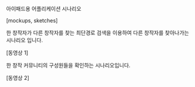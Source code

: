 아이패드용 어플리케이션 시나리오

[mockups, sketches]

한 창작자가 다른 창작자를 찾는 최단경로 검색을 이용하여 다른 창작자를 찾아나가는 시나리오 입니다.

[동영상 1]

한 창작 커뮤니티의 구성원들을 확인하는 시나리오입니다.

[동영상 2]